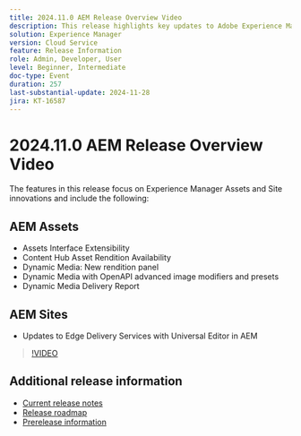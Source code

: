 ```yaml
---
title: 2024.11.0 AEM Release Overview Video
description: This release highlights key updates to Adobe Experience Manager (AEM) Sites and Assets, including enhanced interface extensibility, new rendition options, advanced image modifiers, and improvements to Edge Delivery Services with the Universal Editor in AEM.
solution: Experience Manager
version: Cloud Service
feature: Release Information
role: Admin, Developer, User
level: Beginner, Intermediate
doc-type: Event
duration: 257
last-substantial-update: 2024-11-28
jira: KT-16587
---
```

# 2024.11.0 AEM Release Overview Video

The features in this release focus on Experience Manager Assets and Site innovations and include the following:

## AEM Assets

* Assets Interface Extensibility​
* Content Hub Asset Rendition Availability​
* Dynamic Media: New rendition panel​
* Dynamic Media with OpenAPI advanced ​image modifiers and presets​
* Dynamic Media Delivery Report​

## AEM Sites

* Updates to Edge Delivery Services with ​Universal Editor in AEM

>[!VIDEO](https://video.tv.adobe.com/v/3440920/?learn=on&enablevpops)

<!-- 
Have questions about the release?  Discuss the release in [Experience League Communities](https://adobe.ly/3ZgKGmh)
-->

## Additional release information

* [Current release notes](https://experienceleague.adobe.com/docs/experience-manager-cloud-service/content/release-notes/home.html)
* [Release roadmap](https://experienceleague.adobe.com/docs/experience-manager-release-information/aem-release-updates/update-releases-roadmap.html)
* [Prerelease information](https://experienceleague.adobe.com/docs/experience-manager-cloud-service/content/release-notes/prerelease.html)
